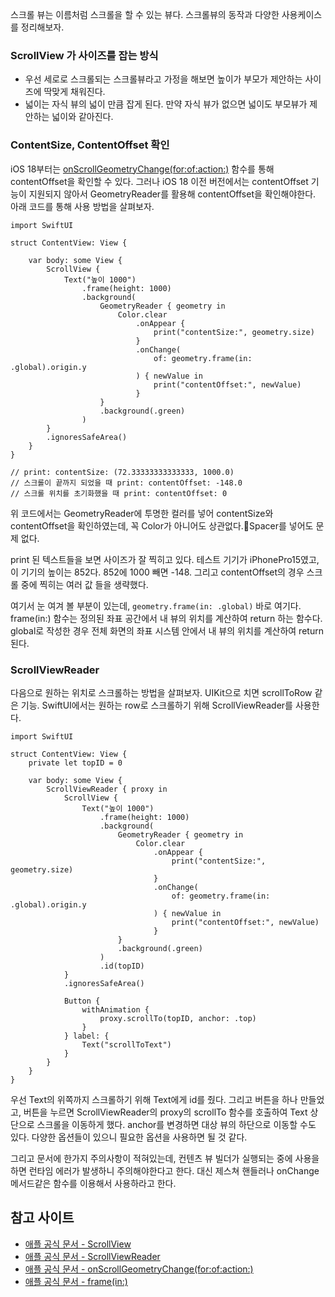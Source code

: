 스크롤 뷰는 이름처럼 스크롤을 할 수 있는 뷰다. 스크롤뷰의 동작과 다양한 사용케이스를 정리해보자.

### ScrollView 가 사이즈를 잡는 방식
- 우선 세로로 스크롤되는 스크롤뷰라고 가정을 해보면 높이가 부모가 제안하는 사이즈에 딱맞게 채워진다.
- 넓이는 자식 뷰의 넓이 만큼 잡게 된다. 만약 자식 뷰가 없으면 넓이도 부모뷰가 제안하는 넓이와 같아진다.
### ContentSize, ContentOffset 확인
iOS 18부터는 [onScrollGeometryChange(for:of:action:)](https://developer.apple.com/documentation/swiftui/view/onscrollgeometrychange(for:of:action:)) 함수를 통해 contentOffset을 확인할 수 있다. 그러나 iOS 18 이전 버전에서는 contentOffset 기능이 지원되지 않아서 GeometryReader를 활용해 contentOffset을 확인해야한다. 아래 코드를 통해 사용 방법을 살펴보자.

```
import SwiftUI

struct ContentView: View {

    var body: some View {
        ScrollView {
            Text("높이 1000")
                .frame(height: 1000)
                .background(
                    GeometryReader { geometry in
                        Color.clear
                            .onAppear {
                                print("contentSize:", geometry.size)
                            }
                            .onChange(
                                of: geometry.frame(in: .global).origin.y
                            ) { newValue in
                                print("contentOffset:", newValue)
                            }
                    }
                    .background(.green)
                )
        }
        .ignoresSafeArea()
    }
}

// print: contentSize: (72.33333333333333, 1000.0)
// 스크롤이 끝까지 되었을 때 print: contentOffset: -148.0
// 스크롤 위치를 초기화했을 때 print: contentOffset: 0

```

위 코드에서는 GeometryReader에 투명한 컬러를 넣어 contentSize와 contentOffset을 확인하였는데, 꼭 Color가 아니어도 상관없다.Spacer를 넣어도 문제 없다.

print 된 텍스트들을 보면 사이즈가 잘 찍히고 있다. 테스트 기기가 iPhonePro15였고, 이 기기의 높이는 852다. 852에 1000 빼면 -148. 그리고 contentOffset의 경우 스크롤 중에 찍히는 여러 값 들을 생략했다.

여기서 눈 여겨 볼 부분이 있는데, `geometry.frame(in: .global)` 바로 여기다. frame(in:) 함수는 정의된 좌표 공간에서 내 뷰의 위치를 계산하여 return 하는 함수다. global로 작성한 경우 전체 화면의 좌표 시스템 안에서 내 뷰의 위치를 계산하여 return 된다.

### ScrollViewReader

다음으로 원하는 위치로 스크롤하는 방법을 살펴보자. UIKit으로 치면 scrollToRow 같은 기능.
SwiftUI에서는 원하는 row로 스크롤하기 위해 ScrollViewReader를 사용한다.

```
import SwiftUI

struct ContentView: View {
    private let topID = 0
    
    var body: some View {
        ScrollViewReader { proxy in
            ScrollView {
                Text("높이 1000")
                    .frame(height: 1000)
                    .background(
                        GeometryReader { geometry in
                            Color.clear
                                .onAppear {
                                    print("contentSize:", geometry.size)
                                }
                                .onChange(
                                    of: geometry.frame(in: .global).origin.y
                                ) { newValue in
                                    print("contentOffset:", newValue)
                                }
                        }
                        .background(.green)
                    )
                    .id(topID)
            }
            .ignoresSafeArea()
            
            Button {
                withAnimation {
                    proxy.scrollTo(topID, anchor: .top)
                }
            } label: {
                Text("scrollToText")
            }
        }
    }
}
```

우선 Text의 위쪽까지 스크롤하기 위해 Text에게 id를 줬다. 그리고 버튼을 하나 만들었고, 버튼을 누르면 ScrollViewReader의 proxy의 scrollTo 함수를 호출하여 Text 상단으로 스크롤을 이동하게 했다. anchor를 변경하면 대상 뷰의 하단으로 이동할 수도 있다. 다양한 옵션들이 있으니 필요한 옵션을 사용하면 될 것 같다.

그리고 문서에 한가지 주의사항이 적혀있는데, 컨텐츠 뷰 빌더가 실행되는 중에 사용을 하면 런타임 에러가 발생하니 주의해야한다고 한다. 대신 제스쳐 핸들러나 onChange 메서드같은 함수를 이용해서 사용하라고 한다.

## 참고 사이트

- [애플 공식 문서 - ScrollView](https://developer.apple.com/documentation/swiftui/scrollview)
- [애플 공식 문서 - ScrollViewReader](https://developer.apple.com/documentation/swiftui/scrollviewreader)
- [애플 공식 문서 - onScrollGeometryChange(for:of:action:)](https://developer.apple.com/documentation/swiftui/view/onscrollgeometrychange(for:of:action:))
- [애플 공식 문서 - frame(in:)](https://developer.apple.com/documentation/swiftui/geometryproxy/frame(in:)-6i40i)
